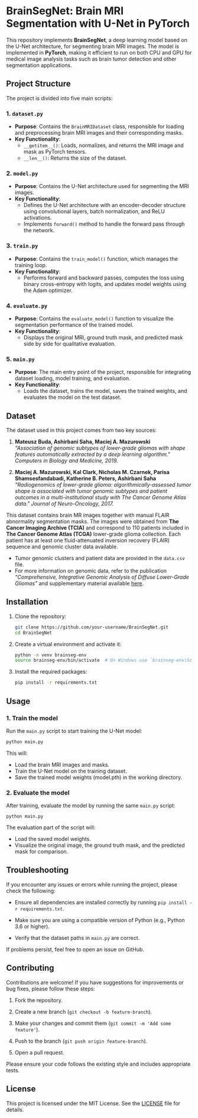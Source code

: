 # BrainSegNet: Brain MRI Segmentation with U-Net in PyTorch

This repository implements **BrainSegNet**, a deep learning model based on the U-Net architecture, for segmenting brain MRI images. The model is implemented in **PyTorch**, making it efficient to run on both CPU and GPU for medical image analysis tasks such as brain tumor detection and other segmentation applications.

## Project Structure

The project is divided into five main scripts:

### 1. `dataset.py`
   - **Purpose**: Contains the `BrainMRIDataset` class, responsible for loading and preprocessing brain MRI images and their corresponding masks.
   - **Key Functionality**:
     - `__getitem__()`: Loads, normalizes, and returns the MRI image and mask as PyTorch tensors.
     - `__len__()`: Returns the size of the dataset.

### 2. `model.py`
   - **Purpose**: Contains the U-Net architecture used for segmenting the MRI images.
   - **Key Functionality**:
     - Defines the U-Net architecture with an encoder-decoder structure using convolutional layers, batch normalization, and ReLU activations.
     - Implements `forward()` method to handle the forward pass through the network.

### 3. `train.py`
   - **Purpose**: Contains the `train_model()` function, which manages the training loop.
   - **Key Functionality**:
     - Performs forward and backward passes, computes the loss using binary cross-entropy with logits, and updates model weights using the Adam optimizer.

### 4. `evaluate.py`
   - **Purpose**: Contains the `evaluate_model()` function to visualize the segmentation performance of the trained model.
   - **Key Functionality**:
     - Displays the original MRI, ground truth mask, and predicted mask side by side for qualitative evaluation.

### 5. `main.py`
   - **Purpose**: The main entry point of the project, responsible for integrating dataset loading, model training, and evaluation.
   - **Key Functionality**:
     - Loads the dataset, trains the model, saves the trained weights, and evaluates the model on the test dataset.
## Dataset

The dataset used in this project comes from two key sources:

1. **Mateusz Buda, Ashirbani Saha, Maciej A. Mazurowski**  
   _"Association of genomic subtypes of lower-grade gliomas with shape features automatically extracted by a deep learning algorithm." Computers in Biology and Medicine, 2019._

2. **Maciej A. Mazurowski, Kal Clark, Nicholas M. Czarnek, Parisa Shamsesfandabadi, Katherine B. Peters, Ashirbani Saha**  
   _"Radiogenomics of lower-grade glioma: algorithmically-assessed tumor shape is associated with tumor genomic subtypes and patient outcomes in a multi-institutional study with The Cancer Genome Atlas data." Journal of Neuro-Oncology, 2017._

This dataset contains brain MR images together with manual FLAIR abnormality segmentation masks. The images were obtained from **The Cancer Imaging Archive (TCIA)** and correspond to 110 patients included in **The Cancer Genome Atlas (TCGA)** lower-grade glioma collection. Each patient has at least one fluid-attenuated inversion recovery (FLAIR) sequence and genomic cluster data available.

- Tumor genomic clusters and patient data are provided in the `data.csv` file.
- For more information on genomic data, refer to the publication _"Comprehensive, Integrative Genomic Analysis of Diffuse Lower-Grade Gliomas"_ and supplementary material available [here](https://www.nejm.org/doi/full/10.1056/NEJMoa1402121).




## Installation

1. Clone the repository:
    ```bash
    git clone https://github.com/your-username/BrainSegNet.git
    cd BrainSegNet
    ```

2. Create a virtual environment and activate it:
    ```bash
    python -m venv brainseg-env
    source brainseg-env/bin/activate  # On Windows use `brainseg-env\Scripts\activate`
    ```

3. Install the required packages:
    ```bash
    pip install -r requirements.txt
    ```

## Usage

### 1. Train the model

Run the `main.py` script to start training the U-Net model:
```bash
python main.py
```

This will:
- Load the brain MRI images and masks.
- Train the U-Net model on the training dataset.
- Save the trained model weights (model.pth) in the working directory.
  
### 2. Evaluate the model
After training, evaluate the model by running the same `main.py` script:
```
python main.py
```

The evaluation part of the script will:
- Load the saved model weights.
- Visualize the original image, the ground truth mask, and the predicted mask for comparison.

## Troubleshooting

If you encounter any issues or errors while running the project, please check the following:

- Ensure all dependencies are installed correctly by running `pip install -r requirements.txt`.
  
- Make sure you are using a compatible version of Python (e.g., Python 3.6 or higher).
 
- Verify that the dataset paths in `main.py` are correct.

If problems persist, feel free to open an issue on GitHub.

## Contributing

Contributions are welcome! If you have suggestions for improvements or bug fixes, please follow these steps:

1. Fork the repository.

2. Create a new branch (`git checkout -b feature-branch`).

3. Make your changes and commit them (`git commit -m 'Add some feature'`).

4. Push to the branch (`git push origin feature-branch`).

5. Open a pull request.

Please ensure your code follows the existing style and includes appropriate tests.

## License

This project is licensed under the MIT License. See the [LICENSE](LICENSE.txt) file for details.

